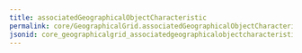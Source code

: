 ```yaml
---
title: associatedGeographicalObjectCharacteristic
permalink: core/GeographicalGrid.associatedGeographicalObjectCharacteristic.html
jsonid: core_geographicalgrid_associatedgeographicalobjectcharacteristic
---
```

